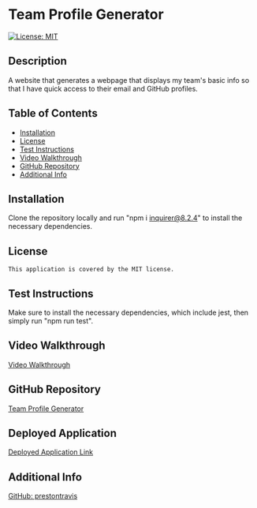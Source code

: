 # Team Profile Generator
  [![License: MIT](https://img.shields.io/badge/License-MIT-yellow.svg)](https://opensource.org/licenses/MIT)

## Description
A website that generates a webpage that displays my team's basic info so that I have quick access to their email and GitHub profiles.

## Table of Contents
* [Installation](#installation)
* [License](#license)
* [Test Instructions](#test-instructions)
* [Video Walkthrough](#video-walkthrough)
* [GitHub Repository](#github-repository)
* [Additional Info](#additional-info)

## Installation
Clone the repository locally and run "npm i inquirer@8.2.4" to install the necessary dependencies.

## License
    This application is covered by the MIT license.

## Test Instructions
Make sure to install the necessary dependencies, which include jest, then simply run "npm run test".

## Video Walkthrough
[Video Walkthrough](www.videowalkthroughcomingsoon.com/)

## GitHub Repository
[Team Profile Generator](https://github.com/prestontravis/teamprofilegenerator)

## Deployed Application
[Deployed Application Link](https://prestontravis.github.io/teamprofilegenerator/)

## Additional Info
[GitHub: prestontravis](https://github.com/prestontravis)
